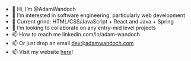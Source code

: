 - 👋 Hi, I’m @AdamWandoch
- 👀 I’m interested in software engineering, particularly web development
- 🌱 Current grind: HTML/CSS/JavaScript + React and Java + Spring
- 💞️ I’m looking to collaborate on any entry-mid level projects
- 📫 How to reach me linkedin.com/in/adam-wandoch
- 📫 Or just drop an email dev@adamwandoch.com
- 📫 Visit my website [here](http://www.adamwandoch.com)!
